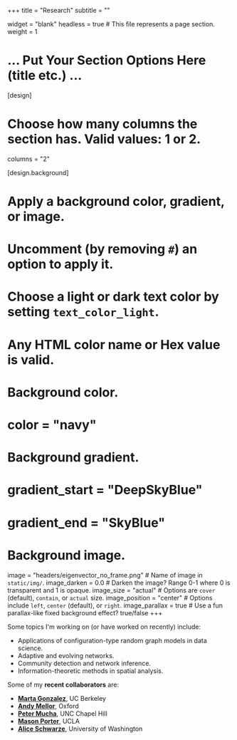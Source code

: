 +++
title = "Research"
subtitle = ""

widget = "blank"
headless = true  # This file represents a page section.
weight = 1

# ... Put Your Section Options Here (title etc.) ...

[design]
  # Choose how many columns the section has. Valid values: 1 or 2.
  columns = "2"
 
[design.background]
  # Apply a background color, gradient, or image.
  #   Uncomment (by removing `#`) an option to apply it.
  #   Choose a light or dark text color by setting `text_color_light`.
  #   Any HTML color name or Hex value is valid.

  # Background color.
  # color = "navy"
  
  # Background gradient.
  # gradient_start = "DeepSkyBlue"
  # gradient_end = "SkyBlue"
  
  # Background image.
  image = "headers/eigenvector_no_frame.png"  # Name of image in `static/img/`.
  image_darken = 0.0  # Darken the image? Range 0-1 where 0 is transparent and 1 is opaque.
  image_size = "actual"  #  Options are `cover` (default), `contain`, or `actual` size.
  image_position = "center"  # Options include `left`, `center` (default), or `right`.
  image_parallax = true  # Use a fun parallax-like fixed background effect? true/false
+++

Some topics I'm working on (or have worked on recently) include: 

- Applications of configuration-type random graph models in data science.
- Adaptive and evolving networks.
- Community detection and network inference.
- Information-theoretic methods in spatial analysis.

Some of my **recent collaborators** are: 

<!-- ## Recent Collaborators -->

<!-- - **[Nicole Eikmeier](https://eikmeier.sites.grinnell.edu/)**, Grinnell College -->
<!-- - **[Mari Kawakatsu](https://scholar.princeton.edu/ctarnita/people/mari-kawakatsu)**, Princeton University -->
<!-- - **[Dan Larremore](https://larremorelab.github.io/)**, UC Boulder -->
- **[Marta Gonzalez](https://ced.berkeley.edu/ced/faculty-staff/marta-gonzalez)**, UC Berkeley 
- **[Andy Mellor](https://andrewmellor.co.uk/)**, Oxford
- **[Peter Mucha](http://mucha.web.unc.edu/)**, UNC Chapel Hill
- **[Mason Porter](https://www.math.ucla.edu/~mason/)**, UCLA
- **[Alice Schwarze](https://aliceschwarze.gitlab.io/)**, University of Washington 